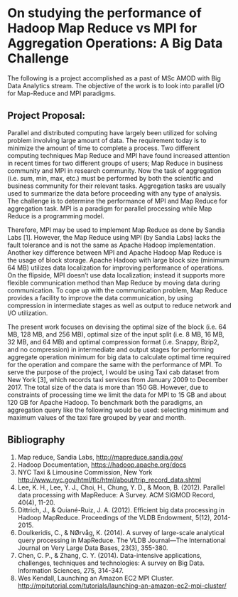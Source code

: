 # On studying the performance of Hadoop Map Reduce vs MPI for Aggregation Operations: A Big Data Challenge 

The following is a project accomplished as a past of MSc AMOD with Big Data Analytics stream. The objective of the work is to look into parallel I/O for Map-Reduce and MPI paradigms. 

## Project Proposal:
Parallel and distributed computing have largely been utilized for solving problem involving large amount of data. The requirement today is to minimize the amount of time to complete a process. Two different computing techniques Map Reduce and MPI have found increased attention in recent times for two different groups of users; Map Reduce in business community and MPI in research community. Now the task of aggregation (i.e. sum, min, max, etc.) must be performed by both the scientific and business community for their relevant tasks. Aggregation tasks are usually used to summarize the data before proceeding with any type of analysis. The challenge is to determine the performance of MPI and Map Reduce for aggregation task. MPI is a paradigm for parallel processing while Map Reduce is a programming model. 

Therefore, MPI may be used to implement Map Reduce as done by Sandia Labs [1]. However, the Map Reduce using MPI (by Sandia Labs) lacks the fault tolerance and is not the same as Apache Hadoop implementation. Another key difference between MPI and Apache Hadoop Map Reduce is the usage of block storage. Apache Hadoop with large block size (minimum 64 MB) utilizes data localization for improving performance of operations. On the flipside, MPI doesn’t use data localization; instead it supports more flexible communication method than Map Reduce by moving data during communication. To cope up with the communication problem, Map Reduce provides a facility to improve the data communication, by using compression in intermediate stages as well as output to reduce network and I/O utilization.

The present work focuses on devising the optimal size of the block (i.e. 64 MB, 128 MB, and 256 MB), optimal size of the input split (i.e. 8 MB, 16 MB, 32 MB, and 64 MB) and optimal compression format (i.e. Snappy, Bzip2, and no compression) in intermediate and output stages for performing aggregate operation minimum for big data to calculate optimal time required for the operation and compare the same with the performance of MPI. To serve the purpose of the project, I would be using Taxi cab dataset from New York [3], which records taxi services from January 2009 to December 2017. The total size of the data is more than 150 GB. However, due to constraints of processing time we limit the data for MPI to 15 GB and about 120 GB for Apache Hadoop. To benchmark both the paradigms, an aggregation query like the following would be used: selecting minimum and maximum values of the taxi fare grouped by year and month. 
 
## Bibliography 
1) Map reduce, Sandia Labs, http://mapreduce.sandia.gov/ 
2) Hadoop Documentation, https://hadoop.apache.org/docs 
3) NYC Taxi & Limousine Commission, New York http://www.nyc.gov/html/tlc/html/about/trip_record_data.shtml 
4) Lee, K. H., Lee, Y. J., Choi, H., Chung, Y. D., & Moon, B. (2012). Parallel data processing with MapReduce: A Survey. ACM SIGMOD Record, 40(4), 11-20. 
5) Dittrich, J., & Quiané-Ruiz, J. A. (2012). Efficient big data processing in Hadoop MapReduce. Proceedings of the VLDB Endowment, 5(12), 2014-2015. 
6) Doulkeridis, C., & NØrvåg, K. (2014). A survey of large-scale analytical query processing in MapReduce. The VLDB Journal—The International Journal on Very Large Data Bases, 23(3), 355-380. 
7) Chen, C. P., & Zhang, C. Y. (2014). Data-intensive applications, challenges, techniques and technologies: A survey on Big Data. Information Sciences, 275, 314-347. 
8) Wes Kendall, Launching an Amazon EC2 MPI Cluster.  http://mpitutorial.com/tutorials/launching-an-amazon-ec2-mpi-cluster/ 
